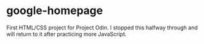 # google-homepage
First HTML/CSS project for Project Odin. I stopped this halfway through and will return to it after practicing more JavaScript.